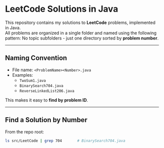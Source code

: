 
# LeetCode Solutions in Java

This repository contains my solutions to **LeetCode** problems, implemented in Java.  
All problems are organized in a single folder and named using the following pattern:
No topic subfolders - just one directory sorted by **problem number**.

---

## Naming Convention
- File name: `<ProblemName><Number>.java`
- Examples:
  - `TwoSum1.java`
  - `BinarySearch704.java`
  - `ReverseLinkedList206.java`

This makes it easy to **find by problem ID**.

---

## Find a Solution by Number
From the repo root:
```bash
ls src/LeetCode | grep 704       # BinarySearch704.java
